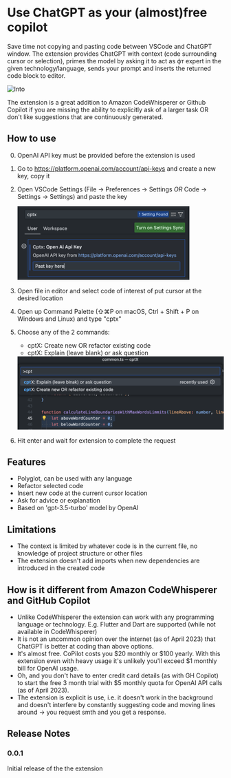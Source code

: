 # Use ChatGPT as your (almost)free copilot
Save time not copying and pasting code between VSCode and ChatGPT window. The extension provides ChatGPT with context (code surrounding cursor or selection), primes the model by asking it to act as фт expert in the given technology/language, sends your prompt and inserts the returned code block to editor.

![Into](images/intro.gif)

The extension is a great addition to Amazon CodeWhisperer or Github Copilot if you are missing the ability to explicitly ask of a larger task OR don't like suggestions that are continuously generated.

## How to use
0. OpenAI API key must be provided before the extension is used
1. Go to https://platform.openai.com/account/api-keys and create a new key, copy it
2. Open VSCode Settings (File → Preferences → Settings *OR* Code → Settings → Settings) and paste the key

    <img src="images/settings.png" alt="drawing" width="400"/>

3. Open file in editor and select code of interest of put cursor at the desired location
4. Open up Command Palette (⇧⌘P on macOS, Ctrl + Shift + P on Windows and Linux) and type "cptx"
5. Choose any of the 2 commands:
    - cptX: Create new OR refactor existing code
    - cptX: Explain (leave blank) or ask question

    <img src="images/commands.png" alt="drawing" width="500"/>

6. Hit enter and wait for extension to complete the request

## Features
- Polyglot, can be used with any language
- Refactor selected code
- Insert new code at the current cursor location
- Ask for advice or explanation
- Based on 'gpt-3.5-turbo' model by OpenAI

## Limitations
- The context is limited by whatever code is in the current file, no knowledge of project structure or other files
- The extension doesn't add imports when new dependencies are introduced in the created code

## How is it different from Amazon CodeWhisperer and GitHub Copilot
- Unlike CodeWhisperer the extension can work with any programming language or technology. E.g. Flutter and Dart are supported (while not available in CodeWhisperer)
- It is not an uncommon opinion over the internet (as of April 2023) that ChatGPT is better at coding than above options.
- It's almost free. CoPilot costs you $20 monthly or $100 yearly. With this extension even with heavy usage it's unlikely you'll exceed $1 monthly bill for OpenAI usage.
- Oh, and you don't have to enter credit card details (as with GH Copilot) to start the free 3 month trial with $5 monthly quota for OpenAI API calls (as of April 2023).
- The extension is explicit is use, i.e. it doesn't work in the background and doesn't interfere by constantly suggesting code and moving lines around -> you request smth and you get a response.

## Release Notes

### 0.0.1

Initial release of the the extension
